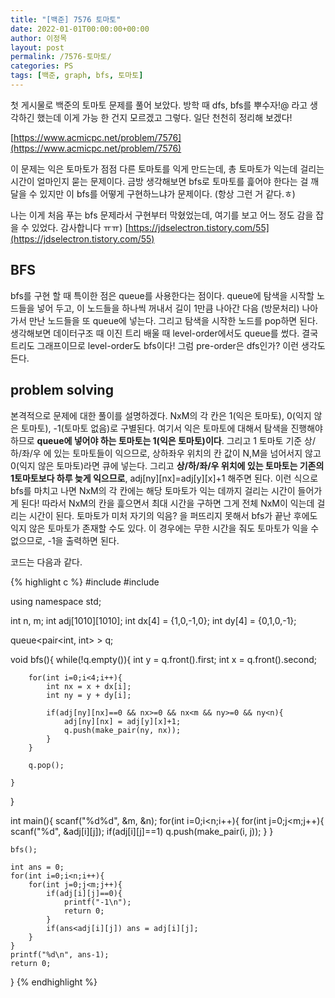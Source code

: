 ```yaml
---
title: "[백준] 7576 토마토"
date: 2022-01-01T00:00:00+00:00
author: 이정목
layout: post
permalink: /7576-토마토/
categories: PS
tags: [백준, graph, bfs, 토마토]
---
```


첫 게시물로 백준의 토마토 문제를 풀어 보았다. 방학 때 dfs, bfs를 뿌수자!@ 라고 생각하긴 했는데 이게 가능 한 건지 모르겠고 그렇다. 일단 천천히 정리해 보겠다!

[https://www.acmicpc.net/problem/7576](https://www.acmicpc.net/problem/7576)

이 문제는 익은 토마토가 점점 다른 토마토를 익게 만드는데, 총 토마토가 익는데 걸리는 시간이 얼마인지 묻는 문제이다. 금방 생각해보면 bfs로 토마토를 흝어야 한다는 걸 깨달을 수 있지만 이 bfs를 어떻게 구현하느냐가 문제이다. (항상 그런 거 같다.ㅎ) 

나는 이게 처음 푸는 bfs 문제라서 구현부터 막혔었는데, 여기를 보고 어느 정도 감을 잡을 수 있었다. 감사합니다 ㅠㅠ) [https://jdselectron.tistory.com/55](https://jdselectron.tistory.com/55)


## BFS

bfs를 구현 할 때 특이한 점은 queue를 사용한다는 점이다. queue에 탐색을 시작할 노드들을 넣어 두고, 이 노드들을 하나씩 꺼내서 길이 1만큼 나아간 다음 (방문처리) 나아가서 만난 노드들을 또 queue에 넣는다. 그리고 탐색을 시작한 노드를 pop하면 된다. 생각해보면 데이터구조 때 이진 트리 배울 때 level-order에서도 queue를 썼다. 결국 트리도 그래프이므로 level-order도 bfs이다! 그럼 pre-order은 dfs인가? 이런 생각도 든다. 


## problem solving
본격적으로 문제에 대한 풀이를 설명하겠다. NxM의 각 칸은 1(익은 토마토), 0(익지 않은 토마토), -1(토마토 없음)로 구별된다. 여기서 익은 토마토에 대해서 탐색을 진행해야 하므로 __queue에 넣어야 하는 토마토는 1(익은 토마토)이다__. 그리고 1 토마토 기준 상/하/좌/우 에 있는 토마토들이 익으므로, 상하좌우 위치의 칸 값이 N,M을 넘어서지 않고 0(익지 않은 토마토)라면 큐에 넣는다. 그리고 __상/하/좌/우 위치에 있는 토마토는 기존의 1토마토보다 하루 늦게 익으므로__, adj[ny][nx]=adj[y][x]+1 해주면 된다. 이런 식으로 bfs를 마치고 나면 NxM의 각 칸에는 해당 토마토가 익는 데까지 걸리는 시간이 들어가게 된다! 따라서 NxM의 칸을 흝으면서 최대 시간을 구하면 그게 전체 NxM이 익는데 걸리는 시간이 된다. 토마토가 미처 자기의 익음? 을 퍼뜨리지 못해서 bfs가 끝난 후에도 익지 않은 토마토가 존재할 수도 있다. 이 경우에는 무한 시간을 줘도 토마토가 익을 수 없으므로, -1을 출력하면 된다.

코드는 다음과 같다.

{% highlight c %}
#include <cstdio>
#include <queue>

using namespace std;

int n, m;
int adj[1010][1010];
int dx[4] = {1,0,-1,0};
int dy[4] = {0,1,0,-1};

queue<pair<int, int> > q;

void bfs(){
    while(!q.empty()){
        int y = q.front().first;
        int x = q.front().second;

        for(int i=0;i<4;i++){
            int nx = x + dx[i];
            int ny = y + dy[i];

            if(adj[ny][nx]==0 && nx>=0 && nx<m && ny>=0 && ny<n){
                adj[ny][nx] = adj[y][x]+1;
                q.push(make_pair(ny, nx));
            }
        }

        q.pop();

    }
}

int main(){
    scanf("%d%d", &m, &n);
    for(int i=0;i<n;i++){
        for(int j=0;j<m;j++){
            scanf("%d", &adj[i][j]);
            if(adj[i][j]==1) q.push(make_pair(i, j));
        }
    }

    bfs();

    int ans = 0;
    for(int i=0;i<n;i++){
        for(int j=0;j<m;j++){
            if(adj[i][j]==0){
                printf("-1\n");
                return 0;
            }
            if(ans<adj[i][j]) ans = adj[i][j];
        }
    }
    printf("%d\n", ans-1);
    return 0;

}
{% endhighlight %}
